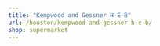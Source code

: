 ```yaml
---
title: "Kempwood and Gessner H-E-B"
url: /houston/kempwood-and-gessner-h-e-b/
shop: supermarket
---
```

